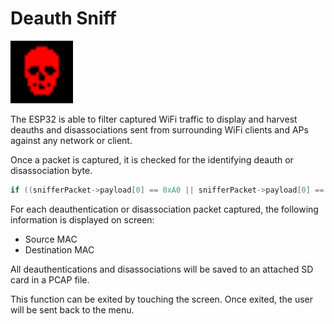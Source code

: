 # Deauth Sniff
<p align="left">
  <img alt="ESP32 WROOM-32U" src="https://raw.githubusercontent.com/justcallmekoko/ESP32Marauder/master/pictures/icons/deauth_sniff_22.bmp" width="100">
</p>
The ESP32 is able to filter captured WiFi traffic to display and harvest deauths and disassociations sent from surrounding WiFi clients and APs against any network or client.  

Once a packet is captured, it is checked for the identifying deauth or disassociation byte.
```C++
if ((snifferPacket->payload[0] == 0xA0 || snifferPacket->payload[0] == 0xC0 ) && (display_obj.display_buffer->size() == 0))
```

For each deauthentication or disassociation packet captured, the following information is displayed on screen:  
- Source MAC
- Destination MAC

All deauthentications and disassociations will be saved to an attached SD card in a PCAP file.

This function can be exited by touching the screen. Once exited, the user will be sent back to the menu.